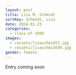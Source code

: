 ```yaml
---
layout: post
title: Lisa M. Schmidt
sortKey: Schmidt, Lisa
date: 2024-01-23
categories:
  - class-of-1989
images:
  - /assets/lisaschmidt2.jpg
  - /assets/lisaschmidt89.jpg
gender: female
---
```

E﻿ntry coming soon